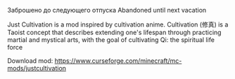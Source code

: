Заброшено до следующего отпуска
Abandoned until next vacation

Just Cultivation is a mod inspired by cultivation anime.
Cultivation (修真) is a Taoist concept that describes extending one's lifespan through practicing martial and mystical arts, with the goal of cultivating Qi: the spiritual life force

Download mod: https://www.curseforge.com/minecraft/mc-mods/justcultivation
